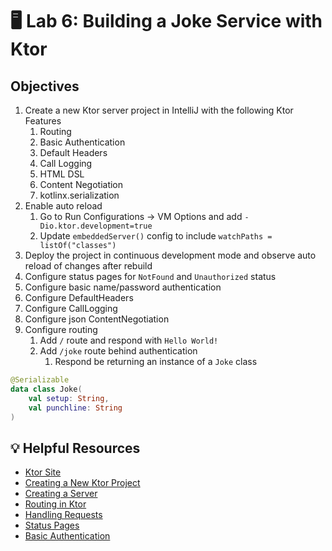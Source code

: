 # 🖥 Lab 6: Building a Joke Service with Ktor

## Objectives
1. Create a new Ktor server project in IntelliJ with the following Ktor Features
   1. Routing
   2. Basic Authentication
   3. Default Headers
   4. Call Logging
   5. HTML DSL
   6. Content Negotiation
   7. kotlinx.serialization
2. Enable auto reload
   1. Go to Run Configurations -> VM Options and add `-Dio.ktor.development=true`
   2. Update `embeddedServer()` config to include `watchPaths = listOf("classes")`
3. Deploy the project in continuous development mode and observe auto reload of changes after rebuild
4. Configure status pages for `NotFound` and `Unauthorized` status
5. Configure basic name/password authentication
6. Configure DefaultHeaders
7. Configure CallLogging
8. Configure json ContentNegotiation
9. Configure routing
   1. Add `/` route and respond with `Hello World!`
   2. Add `/joke` route behind authentication
      1. Respond be returning an instance of a `Joke` class

```kotlin
@Serializable
data class Joke(
    val setup: String,
    val punchline: String
)
```


## 💡 Helpful Resources
- [Ktor Site](https://ktor.io/)
- [Creating a New Ktor Project](https://ktor.io/docs/intellij-idea.html)
- [Creating a Server](https://ktor.io/docs/create-server.html)
- [Routing in Ktor](https://ktor.io/docs/routing-in-ktor.html)
- [Handling Requests](https://ktor.io/docs/requests.html)
- [Status Pages](https://ktor.io/docs/status-pages.html)
- [Basic Authentication](https://ktor.io/docs/basic.html)
